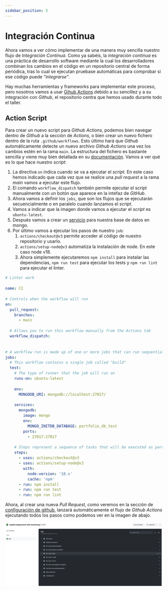 ```yaml
---
sidebar_position: 5
---
```


# Integración Continua

Ahora vamos a ver cómo implementar de una manera muy sencilla nuestro flujo de *Integración Continua*. Como ya sabéis, la *integración continua* es una práctica de desarrollo software mediante la cual los desarrolladores combinan los cambios en el código en un repositorio central de forma periódica, tras lo cual se ejecutan pruebase automáticas para comprobar si ese código puede *"integrarse"*.

Hay muchas herramientas y frameworks para implementar este proceso, pero nosotros vamos a usar [Gihub Actions](https://docs.github.com/en/actions) debido a su sencillez y a su integración con *Github*, el repositorio centra que hemos usado durante todo el taller.

## Action Script

Para crear un nuevo script para *Github Actions*, podemos bien navegar dentro de *Github* a la sección de *Actions*, o bien crear un nuevo fichero dentro de la ruta `.github/workflows`. Esto último hará que *Github* automáticamente detecte un nuevo archivo *Github Actions* una vez los cambios estén en la rama `main`. La estructura del fichero es bastante sencilla y viene muy bien detallada en su [documentación](https://docs.github.com/en/actions/learn-github-actions/understanding-github-actions). Vamos a ver qué es lo que hace nuestro *script*:

1. La directiva `on` indica cuando se va a ejecutar el *script*. En este caso hemos indicado que cada vez que se realice una *pull request* a la rama *main* vamos a ejecutar este flujo.
2. El comando `workflow_dispatch` también permite ejecutar el script manualmente con un botón que aparece en la intefaz de *GitHub*.
3. Ahora vamos a definir los `jobs`, que son los flujos que se ejecutarán secuencialmente o en paralelo cuando lanzamos el *script*.
4. Vamos a indicar que la imagen donde vamos a ejecutar el *script* es `ubuntu-latest`.
5. Después vamos a crear un [servicio](https://docs.github.com/en/actions/using-containerized-services/about-service-containers) para nuestra base de datos en mongo.
6. Por último vamos a ejecutar los pasos de nuestro `job`:
   1. `actions/checkout@v3` permite acceder al código de nuestro repositorio y usarlo.
   2. `actions/setup-node@v3` automatiza la instalación de node. En este caso node v18.
   3. Ahora simplemente ejecutaremos `npm install` para instalar las dependencias, `npm run test` para ejecutar los tests y `npm run lint` para ejecutar el linter.

```yaml title=".github/workflows/ci.yml"
# Linter work 

name: CI

# Controls when the workflow will run
on:
  pull_request:
    branches:
      - main

  # Allows you to run this workflow manually from the Actions tab
  workflow_dispatch:


# A workflow run is made up of one or more jobs that can run sequentially or in parallel
jobs:
  # This workflow contains a single job called "build"
  test:
    # The type of runner that the job will run on
    runs-on: ubuntu-latest
    
    env:
      MONGODB_URI: mongodb://localhost:27017/
        
    services:
      mongodb:
        image: mongo
        env:
          MONGO_INITDB_DATABASE: portfolio_db_test
        ports:
          - 27017:27017

    # Steps represent a sequence of tasks that will be executed as part of the job
    steps:
      - uses: actions/checkout@v3
      - uses: actions/setup-node@v3
        with:
          node-version: '18.x'
          cache: 'npm'
      - run: npm install
      - run: npm run test
      - run: npm run lint
```

Ahora, al crear una nueva *Pull Request*, como veremos en la sección de [configuración de github](./github_config), lanzará automáticamente el flujo de *Github Actions* ejecutando todos los pasos como podemos ver en la imagen de abajo.

![ci job](../../static/img/tutorial/cicd/6_ci.png)
